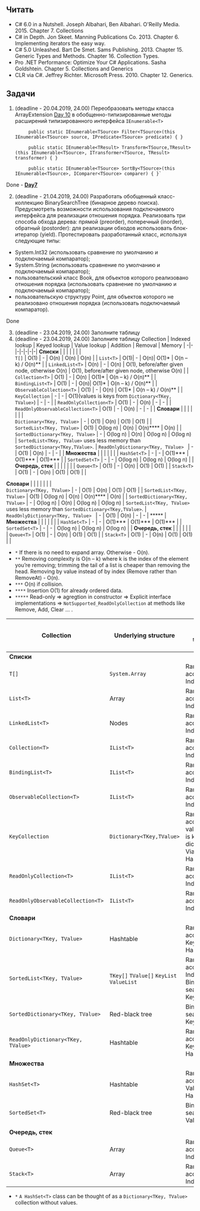 ## Читать

- C# 6.0 in a Nutshell. Joseph Albahari, Ben Albahari. O'Reilly Media. 2015.
Chapter 7. Collections
- C# in Depth. Jon Skeet. Manning Publications Co. 2013. Chapter 6. Implementing iterators the easy way.
- C# 5.0 Unleashed. Bart De Smet. Sams Publishing. 2013. Chapter 15. Generic Types and Methods. Chapter 16. Collection Types.
- Pro .NET Performance: Optimize Your C# Applications. Sasha Goldshtein. Chapter 5. Collections and Generics
- CLR via C#. Jeffrey Richter. Microsoft Press. 2010. Chapter 12. Generics.

## Задачи

1. (deadline - 20.04.2019, 24.00) Переобразовать методы класса ArrayExtension [Day 10](https://github.com/AnzhelikaKravchuk/.NET-Training.-Spring-2019/tree/master/Day%2010%20-%2009.04.2019)
 в обобщенно-типизированные методы расширений типизированного интерфейса `IEnumerable<T>`
      
            public static IEnumerable<TSource> Filter<TSource>(this IEnumerable<TSource> source, IPredicate<TSource> predicate) { }
            
            public static IEnumerable<TResult> Transform<TSource,TResult>(this IEnumerable<TSource>, ITransformer<TSource, TResult> transformer) { }
            
            public static IEnumerable<TSource> SortBy<TSource>(this IEnumerable<TSource>, IComparer<TSource> comparer) { }`

Done - [**Day7**](https://github.com/arinkarus/NET1.S.2019.Chemrukova.07)  

2. (deadline - 21.04.2019, 24.00) Разработать обобщенный класс-коллекцию BinarySearchTree (бинарное дерево поиска). Предусмотреть возможности использования подключаемого интерфейса для реализации отношения порядка. Реализовать три способа обхода дерева: прямой (preorder), поперечный (inorder), обратный (postorder): для реализации обходов использовать блок-итератор (yield). Протестировать разработанный класс, используя следующие типы:
  - System.Int32 (использовать сравнение по умолчанию и подключаемый компаратор);
  - System.String (использовать сравнение по умолчанию и подключаемый компаратор);
  - пользовательский класс Book, для объектов которого реализовано отношения порядка (использовать сравнение по умолчанию и подключаемый компаратор);
  - пользовательскую структуру Point, для объектов которого не реализовано отношения порядка (использовать подключаемый компаратор).
  
Done

3. (deadline - 23.04.2019, 24.00) Заполните таблицу
3. (deadline - 23.04.2019, 24.00) Заполните таблицу
Collection | Indexed lookup | Keyed lookup | Value lookup | Addition | Removal | Memory | 
-|-|-|-|-|-|-|
**Списки** | | | | | | |  
`T[]` | O(1) | - | O(n) | O(n) | O(n) | |
`List<T>` | O(1)| - | O(n)| O(1)* | O(n – k) / O(n)** | |
`LinkedList<T>` | O(n) | - | O(n) | O(1), before/after given node, otherwise O(n) | O(1), before/after given node, otherwise O(n) | |
`Collection<T>` | O(1) | - | O(n) | O(1)* | O(n – k) / O(n)** | |
`BindingList<T>` | O(1) | - | O(n)| O(1)* | O(n – k) / O(n)** | |
`ObservableCollection<T>` | O(1) | - | O(n) | O(1)* | O(n – k) / O(n)** | |
`KeyCollection`  | - | - | O(1)(values is keys from `Dictionary<TKey, TValue>`) | - | - | |
`ReadOnlyCollection<T>`  | O(1) | - | O(n) | - | - | |
`ReadOnlyObservableCollection<T>`  | O(1) | - | O(n)  | - | - | |
**Словари** | | | | | | |  
`Dictionary<TKey, TValue>` | - | O(1) | O(n) | O(1) | O(1) | | 
`SortedList<TKey, TValue>` | O(1) | O(log n) | O(n) | O(n)**** | O(n) | | 
`SortedDictionary<TKey, TValue>` | - | O(log n) | O(n) | O(log n) | O(log n) | `SortedList<TKey, TValue>` uses less memory than `SortedDictionary<TKey,TValue>`. |
`ReadOnlyDictionary<TKey, TValue> `  | - | O(1) | O(n) | - | - | |
**Множества** | | | | | | | 
`HashSet<T>` | - | - | 	O(1)*** | O(1)*** | O(1)*** | | 
`SortedSet<T>` | - | - | O(log n) | O(log n) | O(log n) | | 
**Очередь, стек** | | | | | | | 
`Queue<T>` | O(1) | - | O(n) | O(1) | O(1) | | 
`Stack<T>` | O(1) | - | O(n) | O(1) | O(1) | |

**Словари** | | | | | | |  
`Dictionary<TKey, TValue>` | - | O(1) | O(n) | O(1) | O(1) | | 
`SortedList<TKey, TValue>` | O(1) | O(log n) | O(n) | O(n)**** | O(n) | | 
`SortedDictionary<TKey, TValue>` | - | O(log n) | O(n) | O(log n) | O(log n) | `SortedList<TKey, TValue>` uses less memory than `SortedDictionary<TKey,TValue>`. |
`ReadOnlyDictionary<TKey, TValue> `  | - | O(1) | O(n) | - | - | ***** |
**Множества** | | | | | | | 
`HashSet<T>` | - | - | 	O(1)*** | O(1)*** | O(1)*** | | 
`SortedSet<T>` | - | - | O(log n) | O(log n) | O(log n) | | 
**Очередь, стек** | | | | | | | 
`Queue<T>` | O(1) | - | O(n) | O(1) | O(1) | | 
`Stack<T>` | O(1) | - | O(n) | O(1) | O(1) | |

* `*` If there is no need to expand array. Otherwise - O(n).
* `**` Removing complexity is O(n – k) where k is the index of the element you’re removing; trimming
the tail of a list is cheaper than removing the head. Removing by value instead of by index (Remove rather than
RemoveAt) - O(n).
* `***` O(n) if collision.
* `****` Insertion O(1) for already ordered data.
* `*****` Read-only => agregtion in constructor => Explicit interface implementations => `NotSupported_ReadOnlyCollection` at methods like Remove, Add, Clear ... .

Collection | Underlying structure | Lookup strategy | Ordering | Contiguous storage | Data access | Exposes Key & Value collection | 
-|-|-|-|-|-|-|
**Списки** | | | | | | |  
`T[]` | `System.Array` | Random access(O(1) Index) | No | Yes | Random access(O(1) Index) | No |
`List<T>` | Array | Random access(O(1) Index) | No | Yes | Random access(O(1) Index) | No |
`LinkedList<T>` | Nodes | Random access(O(1) Index) | No | No | Sequential access | No |
`Collection<T>` | `IList<T>` | Random access(O(1) Index) | No | Yes | Random access(O(1) Index) | No |
`BindingList<T>` | `IList<T>` | Random access(O(1) Index) | No | Yes | Random access(O(1) Index) | No |
`ObservableCollection<T>`  | `IList<T>` | Random access(O(1) Index) | No | Yes | Random access(O(1) Index) | No |
`KeyCollection`  | `Dictionary<TKey,TValue>` | Random access(O(1) value which is key of dictionary) Via Hashtable | No | Random access(O(1) value) | Yes. (values is keys from `Dictionary<TKey, TValue>`) |
`ReadOnlyCollection<T>`  | `IList<T>` | Random access(O(1) Index) | No | Yes | Random access(O(1) Index) | No |
`ReadOnlyObservableCollection<T>` | `IList<T>` | Random access(O(1) Index) | No | Yes | Random access(O(1) Index) | No |
**Словари** | | | | | | | 
`Dictionary<TKey, TValue>` | Hashtable | Random access(O(1) Key) Via Hashtable | No | No | Random access(O(1) Key) | Yes |  
`SortedList<TKey, TValue>` | `TKey[]` `TValue[]` `KeyList` `ValueList` | Random access(O(1) Index) or Binary search(log(n) Key) | Sorted | Yes | Random access(O(1) Index) or Binary search(log(n) Key) | Yes |
`SortedDictionary<TKey, TValue>` | Red-black tree | Binary search(log(n) Key) | Sorted | No | Binary search(log(n) Key) | Yes |
`ReadOnlyDictionary<TKey, TValue>`  | Hashtable | Random access(O(1) Key) Via Hashtable | No | No | Random access(O(1) Key) | Yes |
**Множества** | | | | | | | 
`HashSet<T>` | Hashtable | Random access(O(1) Value*) Via Hashtable | No | No | Random access(O(1) Value*) | No | 
`SortedSet<T>` | Red-black tree | Binary search(log(n) Value) | Sorted | No | Binary search(log(n) Value) | No | 
| | | | | | | 
**Очередь, стек** | | | | | | | 
`Queue<T>` | Array | Random access(O(1) Index) | No | Yes | Random access(O(1) Index), Pop() | No | 
`Stack<T>` | Array | Random access(O(1) Index) | No | Yes | Random access(O(1) Index), Pop() | No | 

* `*` `A HashSet<T>` class can be thought of as a `Dictionary<TKey, TValue>` collection without values.
